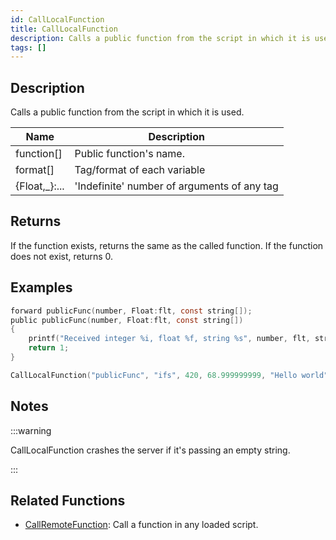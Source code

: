 ```yaml
---
id: CallLocalFunction
title: CallLocalFunction
description: Calls a public function from the script in which it is used.
tags: []
---
```


## Description

Calls a public function from the script in which it is used.

| Name           | Description                                 |
| -------------- | ------------------------------------------- |
| function[]     | Public function's name.                     |
| format[]       | Tag/format of each variable                 |
| {Float,\_}:... | 'Indefinite' number of arguments of any tag |

## Returns

If the function exists, returns the same as the called function.
If the function does not exist, returns 0.

## Examples

```c
forward publicFunc(number, Float:flt, const string[]);
public publicFunc(number, Float:flt, const string[])
{
    printf("Received integer %i, float %f, string %s", number, flt, string);
    return 1;
}

CallLocalFunction("publicFunc", "ifs", 420, 68.999999999, "Hello world");
```

## Notes

:::warning

CallLocalFunction crashes the server if it's passing an empty string.

:::

## Related Functions

- [CallRemoteFunction](../functions/CallRemoteFunction.md): Call a function in any loaded script.
